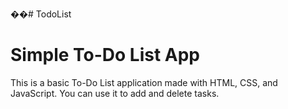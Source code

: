 ��#   T o d o L i s t 
# Simple To-Do List App

This is a basic To-Do List application made with HTML, CSS, and JavaScript. You can use it to add and delete tasks.


 
 

